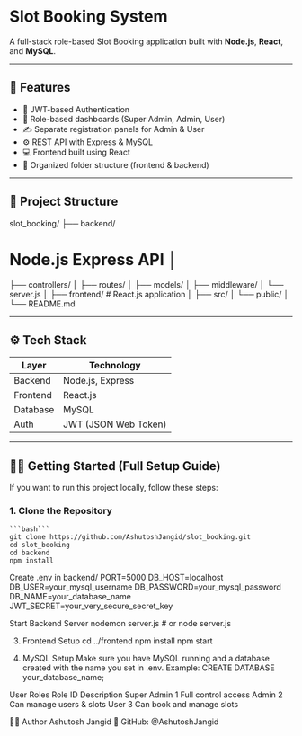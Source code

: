 # Slot Booking System

A full-stack role-based Slot Booking application built with **Node.js**, **React**, and **MySQL**.

---

## 🚀 Features

- 🔐 JWT-based Authentication
- 👥 Role-based dashboards (Super Admin, Admin, User)
- ✍️ Separate registration panels for Admin & User
- ⚙️ REST API with Express & MySQL
- 💻 Frontend built using React
- 📁 Organized folder structure (frontend & backend)

---

## 📁 Project Structure

slot_booking/ 
├── backend/
 # Node.js Express API │
  ├── controllers/ │
  ├── routes/ │
  ├── models/ │ 
  ├── middleware/ 
  │ └── server.js │ 
├── frontend/ # React.js application
 │ ├── src/
 │ └── public/
 │ └── README.md


---

## ⚙️ Tech Stack

| Layer     | Technology         |
|-----------|--------------------|
| Backend   | Node.js, Express   |
| Frontend  | React.js           |
| Database  | MySQL              |
| Auth      | JWT (JSON Web Token) |

---

## 🧑‍🏫 Getting Started (Full Setup Guide)

If you want to run this project locally, follow these steps:

### 1. Clone the Repository

    ```bash```
    git clone https://github.com/AshutoshJangid/slot_booking.git
    cd slot_booking
    cd backend
    npm install

Create .env in backend/
    PORT=5000
    DB_HOST=localhost
    DB_USER=your_mysql_username
    DB_PASSWORD=your_mysql_password
    DB_NAME=your_database_name
    JWT_SECRET=your_very_secure_secret_key

Start Backend Server
    nodemon server.js
    # or
    node server.js

3. Frontend Setup
    cd ../frontend
    npm install
    npm start

4. MySQL Setup
  Make sure you have MySQL running and a database created with the name you set in .env.
  Example: CREATE DATABASE your_database_name;

 User Roles
Role	        ID	Description
Super Admin	  1	  Full control access
Admin	        2	  Can manage users & slots
User	        3	  Can book and manage slots


🧑‍💻 Author
Ashutosh Jangid
📍 GitHub: @AshutoshJangid

